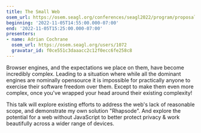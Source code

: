 ```yaml
---
title: The Small Web
osem_url: https://osem.seagl.org/conferences/seagl2022/program/proposals/884
beginning: '2022-11-05T14:55:00.000-07:00'
end: '2022-11-05T15:25:00.000-07:00'
presenters:
- name: Adrian Cochrane
  osem_url: https://osem.seagl.org/users/1072
  gravatar_id: f0ce551c3daaacc2c12f0ecc6fe258c8
---
```


Browser engines, and the expectations we place on them, have become incredibly complex. Leading to a situation where while all the dominant engines are nominally opensource it is impossible for practically anyone to exercise their software freedom over them. Except to make them even more complex, once you've wrapped your head around their existing complexity!

This talk will explore existing efforts to address the web's lack of reasonable scope, and demonstrate my own solution "Rhapsode". And explore the potential for a web without JavaScript to better protect privacy & work beautifully across a wider range of devices.
